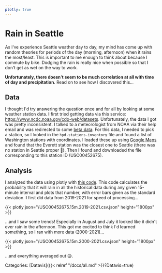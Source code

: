 ```yaml
---
plotly: true
---
```


# Rain in Seattle

As I've experience Seattle weather day to day, my mind has come up with random
theories for periods of the day (morning, afternoon) when it rains the
most/least. This is important to me enough to think about because I commute by
bike. Dodging the rain is really nice when possible so that I don't get as wet
on the way to work.

**Unfortunately, there doesn't seem to be much correlation at all with time of
day and precipitation.** Read on to see how I discovered this...

## Data

I thought I'd try answering the question once and for all by looking at some
weather station data.  I first tried getting data via this service:
https://www.ncdc.noaa.gov/cdo-web/datasets.  Unfortunately, the data I got was
pretty inconsistent. I talked to a meteorologist from NOAA via their help email
and was redirected to some [beta
data](https://www1.ncdc.noaa.gov/pub/data/hpd/auto/v2/beta/15min/). For this
data, I needed to pick a station, so I looked in the `hpd-stations-inventory`
file and found a list of Washington stations with coordinates. I loaded these
up using [Google Maps](https://webapps.stackexchange.com/a/102780) and found
that the Everett station was the closest one to Seattle (there was no station
in Seattle proper 🙁). Then I found and downloaded the file corresponding to
this station ID (USC00452675).

## Analysis

I analyzed the data using plotly with [this
code](https://github.com/kovasap/weather-data). This code calculates the
probability that it will rain in all the historical data during any given
15-minute interval and plots that number, with error bars given as the standard
deviation.  I first did data from 2019-2021 for speed of processing...

{{< plotly json="/USC00452675.15m.2019-2021.csv.json" height="1800px" >}}

...and I saw some trends! Especially in August and July it looked like it
didn't ever rain in the afternoon. This got me excited to think I'd learned
something, so I ran with more data (2000-2021)...

{{< plotly json="/USC00452675.15m.2000-2021.csv.json" height="1800px" >}}

...and everything averaged out 😦. 

Categories: [Datavis]({{< relref "/docs/all.md" >}}?Datavis=true)